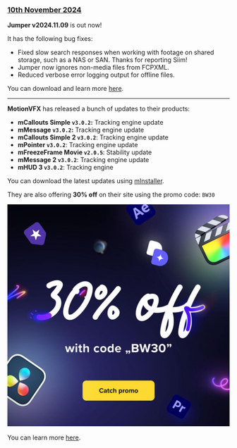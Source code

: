 ### [10th November 2024](/news/20241110)

**Jumper v2024.11.09** is out now!

It has the following bug fixes:

- Fixed slow search responses when working with footage on shared storage, such as a NAS or SAN. Thanks for reporting Siim!
- Jumper now ignores non-media files from FCPXML.
- Reduced verbose error logging output for offline files.

You can download and learn more [here](https://getjumper.io/?ref=fcpcafe).

---

**MotionVFX** has released a bunch of updates to their products:

- **mCallouts Simple `v3.0.2`:** Tracking engine update
- **mMessage `v3.0.2`:** Tracking engine update
- **mCallouts Simple 2 `v3.0.2`**: Tracking engine update
- **mPointer `v3.0.2`**: Tracking engine update
- **mFreezeFrame Movie `v2.0.5`**: Stability update
- **mMessage 2 `v3.0.2`**: Tracking engine update
- **mHUD 3 `v3.0.2`**: Tracking engine

You can download the latest updates using [mInstaller](https://www.motionvfx.com/minstaller).

They are also offering **30% off** on their site using the promo code: `BW30`

![](/static/motionvfx-promo.jpg)

You can learn more [here](https://www.motionvfx.com/black-weeks-2024).
